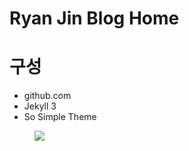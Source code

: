 # Ryan Jin Blog Home

# 구성
* github.com
* Jekyll 3
* So Simple Theme

<figure>
    <a href="{{ site.url }}//images/lena_big.jpg"><img src="{{ site.url }}//images/bio-photo.jpg"></a>
    <caption></caption>
</figure>
